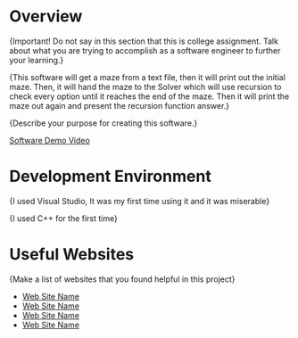 # Overview

{Important!  Do not say in this section that this is college assignment.  Talk about what you are trying to accomplish as a software engineer to further your learning.}

{This software will get a maze from a text file, then it will print out the initial maze. Then, it will hand the maze to the Solver which will use recursion to check every option until it reaches the end of the maze. Then it will print the maze out again and present the recursion function answer.}

{Describe your purpose for creating this software.}

[Software Demo Video](http://youtube.link.goes.here)

# Development Environment

{I used Visual Studio, It was my first time using it and it was miserable}

{I used C++ for the first time}

# Useful Websites

{Make a list of websites that you found helpful in this project}
* [Web Site Name](https://www.youtube.com/watch?v=zv8DkkhBNR0)
* [Web Site Name](https://thispointer.com/topics/search-an-element-in-list-in-c/)
* [Web Site Name](https://www.youtube.com/watch?v=Q_y_GdxpKm0)
* [Web Site Name](https://stackoverflow.com/questions/16229729/printing-out-contents-of-a-list-from-the-c-list-library)
